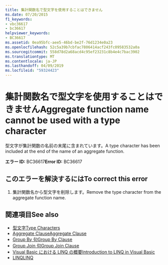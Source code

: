 ```yaml
---
title: 集計関数名で型文字を使用することはできません
ms.date: 07/20/2015
f1_keywords:
- vbc36617
- bc36617
helpviewer_keywords:
- BC36617
ms.assetid: 0ea95bfc-aee5-46bd-be2f-76d1234e0a23
ms.openlocfilehash: 52c5a39b7cbfac7806414acf243fc09583532a0a
ms.sourcegitcommit: 558d78d2a68acd4c95ef23231c8b4e4c7bac3902
ms.translationtype: MT
ms.contentlocale: ja-JP
ms.lasthandoff: 04/09/2019
ms.locfileid: "59324423"
---
```

# <a name="aggregate-function-name-cannot-be-used-with-a-type-character"></a><span data-ttu-id="9cc5d-102">集計関数名で型文字を使用することはできません</span><span class="sxs-lookup"><span data-stu-id="9cc5d-102">Aggregate function name cannot be used with a type character</span></span>
<span data-ttu-id="9cc5d-103">型文字が集計関数の名前の末尾に含まれています。</span><span class="sxs-lookup"><span data-stu-id="9cc5d-103">A type character has been included at the end of the name of an aggregate function.</span></span>  
  
 <span data-ttu-id="9cc5d-104">**エラー ID:** BC36617</span><span class="sxs-lookup"><span data-stu-id="9cc5d-104">**Error ID:** BC36617</span></span>  
  
## <a name="to-correct-this-error"></a><span data-ttu-id="9cc5d-105">このエラーを解決するには</span><span class="sxs-lookup"><span data-stu-id="9cc5d-105">To correct this error</span></span>  
  
1. <span data-ttu-id="9cc5d-106">集計関数名から型文字を削除します。</span><span class="sxs-lookup"><span data-stu-id="9cc5d-106">Remove the type character from the aggregate function name.</span></span>  
  
## <a name="see-also"></a><span data-ttu-id="9cc5d-107">関連項目</span><span class="sxs-lookup"><span data-stu-id="9cc5d-107">See also</span></span>

- [<span data-ttu-id="9cc5d-108">型文字</span><span class="sxs-lookup"><span data-stu-id="9cc5d-108">Type Characters</span></span>](../../visual-basic/programming-guide/language-features/data-types/type-characters.md)
- [<span data-ttu-id="9cc5d-109">Aggregate Clause</span><span class="sxs-lookup"><span data-stu-id="9cc5d-109">Aggregate Clause</span></span>](../../visual-basic/language-reference/queries/aggregate-clause.md)
- [<span data-ttu-id="9cc5d-110">Group By 句</span><span class="sxs-lookup"><span data-stu-id="9cc5d-110">Group By Clause</span></span>](../../visual-basic/language-reference/queries/group-by-clause.md)
- [<span data-ttu-id="9cc5d-111">Group Join 句</span><span class="sxs-lookup"><span data-stu-id="9cc5d-111">Group Join Clause</span></span>](../../visual-basic/language-reference/queries/group-join-clause.md)
- [<span data-ttu-id="9cc5d-112">Visual Basic における LINQ の概要</span><span class="sxs-lookup"><span data-stu-id="9cc5d-112">Introduction to LINQ in Visual Basic</span></span>](../../visual-basic/programming-guide/language-features/linq/introduction-to-linq.md)
- [<span data-ttu-id="9cc5d-113">LINQ</span><span class="sxs-lookup"><span data-stu-id="9cc5d-113">LINQ</span></span>](../../visual-basic/programming-guide/language-features/linq/index.md)
